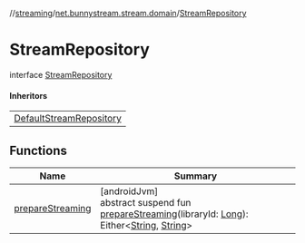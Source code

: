 //[streaming](../../../index.md)/[net.bunnystream.stream.domain](../index.md)/[StreamRepository](index.md)

# StreamRepository

interface [StreamRepository](index.md)

#### Inheritors

| |
|---|
| [DefaultStreamRepository](../../net.bunnystream.stream.data/-default-stream-repository/index.md) |

## Functions

| Name | Summary |
|---|---|
| [prepareStreaming](prepare-streaming.md) | [androidJvm]<br>abstract suspend fun [prepareStreaming](prepare-streaming.md)(libraryId: [Long](https://kotlinlang.org/api/latest/jvm/stdlib/kotlin/-long/index.html)): Either&lt;[String](https://kotlinlang.org/api/latest/jvm/stdlib/kotlin/-string/index.html), [String](https://kotlinlang.org/api/latest/jvm/stdlib/kotlin/-string/index.html)&gt; |
